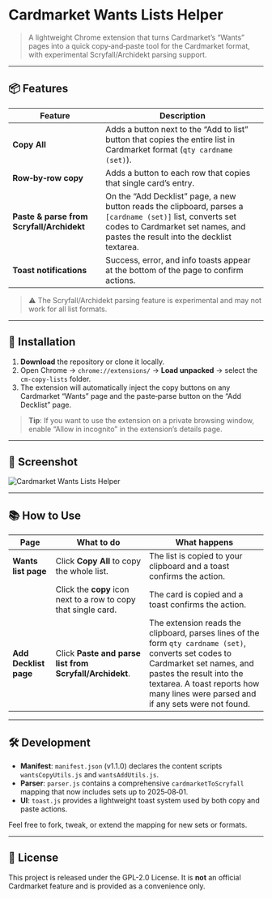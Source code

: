# Cardmarket Wants Lists Helper

> A lightweight Chrome extension that turns Cardmarket’s “Wants” pages into a quick copy‑and‑paste tool for the Cardmarket format, with experimental Scryfall/Archidekt parsing support.

---

## 📦 Features

| Feature | Description |
|---------|-------------|
| **Copy All** | Adds a button next to the “Add to list” button that copies the entire list in Cardmarket format (`qty cardname (set)`). |
| **Row‑by‑row copy** | Adds a button to each row that copies that single card’s entry. |
| **Paste & parse from Scryfall/Archidekt** | On the “Add Decklist” page, a new button reads the clipboard, parses a `[cardname (set)]` list, converts set codes to Cardmarket set names, and pastes the result into the decklist textarea. |
| **Toast notifications** | Success, error, and info toasts appear at the bottom of the page to confirm actions. |

> ⚠️ The Scryfall/Archidekt parsing feature is experimental and may not work for all list formats.

---

## 🚀 Installation

1. **Download** the repository or clone it locally.  
2. Open Chrome → `chrome://extensions/` → **Load unpacked** → select the `cm-copy-lists` folder.  
3. The extension will automatically inject the copy buttons on any Cardmarket “Wants” page and the paste‑parse button on the “Add Decklist” page.

> **Tip**: If you want to use the extension on a private browsing window, enable “Allow in incognito” in the extension’s details page.

---

## 📸 Screenshot

![Cardmarket Wants Lists Helper](https://i.imgur.com/your-screenshot.png)

---

## 📚 How to Use

| Page | What to do | What happens |
|------|------------|--------------|
| **Wants list page** | Click **Copy All** to copy the whole list. | The list is copied to your clipboard and a toast confirms the action. |
| | Click the **copy** icon next to a row to copy that single card. | The card is copied and a toast confirms the action. |
| **Add Decklist page** | Click **Paste and parse list from Scryfall/Archidekt**. | The extension reads the clipboard, parses lines of the form `qty cardname (set)`, converts set codes to Cardmarket set names, and pastes the result into the textarea. A toast reports how many lines were parsed and if any sets were not found. |

---

## 🛠️ Development

- **Manifest**: `manifest.json` (v1.1.0) declares the content scripts `wantsCopyUtils.js` and `wantsAddUtils.js`.  
- **Parser**: `parser.js` contains a comprehensive `cardmarketToScryfall` mapping that now includes sets up to 2025‑08‑01.  
- **UI**: `toast.js` provides a lightweight toast system used by both copy and paste actions.  

Feel free to fork, tweak, or extend the mapping for new sets or formats.

---

## 📄 License

This project is released under the  GPL-2.0 License. It is **not** an official Cardmarket feature and is provided as a convenience only.

